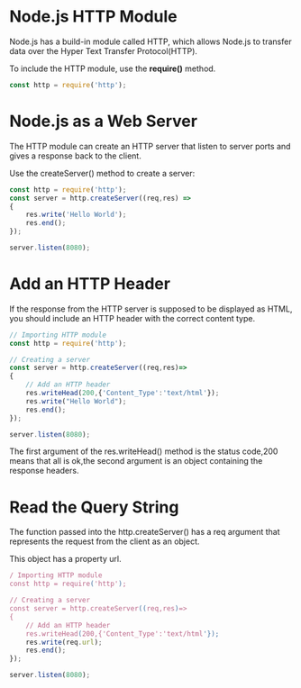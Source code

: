 # Node.js HTTP Module

Node.js has a build-in module called HTTP,  which allows Node.js to transfer data over the Hyper Text Transfer Protocol(HTTP).

To include the HTTP module, use the **require()** method.

```jsx
const http = require('http');
```

# Node.js as a Web Server

The HTTP module can create an HTTP server that listen to server ports and gives a response back to the client.

Use the createServer() method to create a server:

```jsx
const http = require('http');
const server = http.createServer((req,res) =>
{
	res.write('Hello World');
	res.end();
});

server.listen(8080);
```

# Add an HTTP Header

If the response from the HTTP server is supposed to be displayed as HTML, you should include an HTTP header with the correct content type.

```jsx
// Importing HTTP module
const http = require('http');

// Creating a server
const server = http.createServer((req,res)=>
{
    // Add an HTTP header
    res.writeHead(200,{'Content_Type':'text/html'});
    res.write("Hello World");
    res.end();
});

server.listen(8080);
```

The first argument of the res.writeHead() method is the status code,200 means that all is ok,the second argument is an object containing the response headers.

# Read the Query String

The function passed into the http.createServer() has a req argument that represents the request from the client as an object.

This object has a property url.

```jsx
/ Importing HTTP module
const http = require('http');

// Creating a server
const server = http.createServer((req,res)=>
{
    // Add an HTTP header
    res.writeHead(200,{'Content_Type':'text/html'});
    res.write(req.url);
    res.end();
});

server.listen(8080);
```
